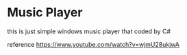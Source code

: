 # Music Player

this is just simple windows music player that coded by C#

reference
https://www.youtube.com/watch?v=wjmU28ukjwA
